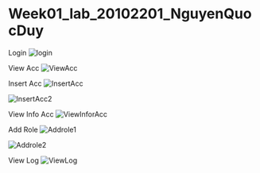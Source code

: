 # Week01_lab_20102201_NguyenQuocDuy

Login
![login](https://github.com/Pandeee12/Week01_lab_20102201_NguyenQuocDuy/assets/144768405/f3b328c8-191c-4d9b-83fb-a7ea233b905a)

View Acc
![ViewAcc](https://github.com/Pandeee12/Week01_lab_20102201_NguyenQuocDuy/assets/144768405/5a4df4d7-175e-40e5-b06f-c6287f290a0e)

Insert Acc
![InsertAcc](https://github.com/Pandeee12/Week01_lab_20102201_NguyenQuocDuy/assets/144768405/241e9e37-e342-4467-81fa-2df57c1c71e8)

![InsertAcc2](https://github.com/Pandeee12/Week01_lab_20102201_NguyenQuocDuy/assets/144768405/03a77657-b2cb-4390-9098-3a7f9db87467)

View Info Acc
![ViewInforAcc](https://github.com/Pandeee12/Week01_lab_20102201_NguyenQuocDuy/assets/144768405/8eded846-3e7a-4cf9-99de-bf994f1eb538)

Add Role
![Addrole1](https://github.com/Pandeee12/Week01_lab_20102201_NguyenQuocDuy/assets/144768405/b8a15c10-c870-4f74-b41c-562a3377b60d)

![Addrole2](https://github.com/Pandeee12/Week01_lab_20102201_NguyenQuocDuy/assets/144768405/ddecc24b-ccde-44d8-a4e3-2981710ac94b)

View Log
![ViewLog](https://github.com/Pandeee12/Week01_lab_20102201_NguyenQuocDuy/assets/144768405/cb9b4da2-ea4f-4a20-be10-b60f78cb1a3d)

